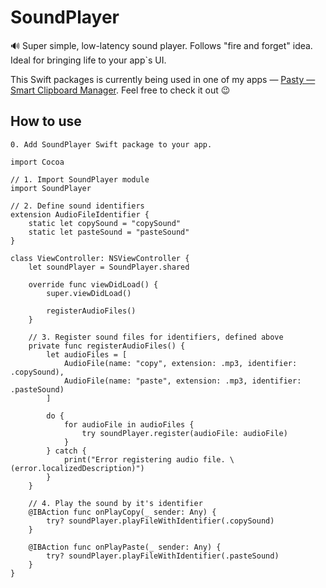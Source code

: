 # SoundPlayer
🔊 Super simple, low-latency sound player. Follows "fire and forget" idea. Ideal for bringing life to your app`s UI.

This Swift packages is currently being used in one of my apps — [Pasty — Smart Clipboard Manager](https://apps.apple.com/de/app/pasty-smart-clipboard/id1544620654?l=en&mt=12). Feel free to check it out 😉

## How to use

```
0. Add SoundPlayer Swift package to your app.

import Cocoa

// 1. Import SoundPlayer module
import SoundPlayer

// 2. Define sound identifiers
extension AudioFileIdentifier {
    static let copySound = "copySound"
    static let pasteSound = "pasteSound"
}

class ViewController: NSViewController {
    let soundPlayer = SoundPlayer.shared

    override func viewDidLoad() {
        super.viewDidLoad()
        
        registerAudioFiles()
    }
    
    // 3. Register sound files for identifiers, defined above
    private func registerAudioFiles() {
        let audioFiles = [
            AudioFile(name: "copy", extension: .mp3, identifier: .copySound),
            AudioFile(name: "paste", extension: .mp3, identifier: .pasteSound)
        ]
        
        do {
            for audioFile in audioFiles {
                try soundPlayer.register(audioFile: audioFile)
            }
        } catch {
            print("Error registering audio file. \(error.localizedDescription)")
        }
    }
    
    // 4. Play the sound by it's identifier
    @IBAction func onPlayCopy(_ sender: Any) {
        try? soundPlayer.playFileWithIdentifier(.copySound)
    }
    
    @IBAction func onPlayPaste(_ sender: Any) {
        try? soundPlayer.playFileWithIdentifier(.pasteSound)
    }
}
```
